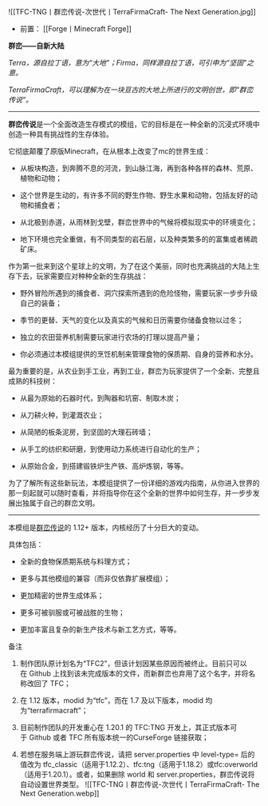 ![[TFC-TNG丨群峦传说-次世代丨TerraFirmaCraft- The Next Generation.jpg]]
- 前置：
 [[Forge丨Minecraft Forge]]

**群峦——自新大陆**

_Terra，源自拉丁语，意为“大地”；Firma，同样源自拉丁语，可引申为“坚固”之意。_

_TerraFirmaCraft，可以理解为在一块亘古的大地上所进行的文明创世，即“群峦传说”。_

---

**群峦传说**是一个全面改造生存模式的模组，它的目标是在一种全新的沉浸式环境中创造一种具有挑战性的生存体验。

它彻底颠覆了原版Minecraft，在从根本上改变了mc的世界生成：

- 从板块构造，到奔腾不息的河流，到山脉江海，再到各种各样的森林、荒原、植物和动物；
    
- 这个世界是生动的，有许多不同的野生作物、野生水果和动物，包括友好的动物和捕食者；
    
- 从北极到赤道，从雨林到戈壁，群峦世界中的气候将模拟现实中的环境变化；
    
- 地下环境也完全重做，有不同类型的岩石层，以及种类繁多的的富集或者稀疏矿床。
    

作为第一批来到这个星球上的文明，为了在这个美丽，同时也充满挑战的大陆上生存下去，玩家需要应对种种全新的生存挑战：

- 野外冒险所遇到的捕食者、洞穴探索所遇到的危险怪物，需要玩家一步步升级自己的装备；
    
- 季节的更替、天气的变化以及真实的气候和日历需要你储备食物以过冬；
    
- 独立的农田营养机制需要玩家进行农场的打理以提高产量；
    
- 你必须通过本模组提供的烹饪机制来管理食物的保质期、自身的营养和水分。
    

最为重要的是，从农业到手工业，再到工业，群峦为玩家提供了一个全新、完整且成熟的科技树：

- 从最为原始的石器时代，到陶器和坑窑、制取木炭；
    
- 从刀耕火种，到灌溉农业；
    
- 从简陋的板条泥房，到坚固的大理石砖墙；
    
- 从手工的纺织和研磨，到使用动力系统进行自动化的生产；
    
- 从原始合金，到搭建锻铁炉生产铁、高炉炼钢，等等。
    

为了了解所有这些新玩法，本模组提供了一份详细的游戏内指南，从你进入世界的那一刻起就可以随时查看，并将指导你在这个全新的世界中如何生存，并一步步发展出独属于自己的群峦文明。

---

本模组是[群峦传说](https://www.mcmod.cn/class/59.html "群峦传说")的 1.12+ 版本，内核经历了十分巨大的变动。

具体包括：

- 全新的食物保质期系统与料理方式；
    
- 更多与其他模组的兼容（而非仅依靠扩展模组）；
    
- 更加精密的世界生成体系；
    
- 更多可被驯服或可被战胜的生物；
    
- 更加丰富且复杂的新生产技术与新工艺方式，等等。
    

备注

1. 制作团队原计划名为“TFC2”，但该计划因某些原因而被终止。目前只可以在 Github 上找到该未完成版本的文件，而新群峦也弃用了这个名字，并将名称改回了 TFC；
    
2. 在 1.12 版本，modid 为“tfc”，而在 1.7 及以下版本，modid 均为“terrafirmacraft”；
    
3. 目前制作团队的开发重心在 1.20.1 的 TFC:TNG 开发上，其正式版本可于 Github 或者 TFC 所有版本统一的CurseForge 链接获取；
    
4. 若想在服务端上游玩群峦传说，请把 server.properties 中 level-type= 后的值改为 tfc_classic（适用于1.12.2）、tfc:tng（适用于1.18.2）或tfc\:overworld（适用于1.20.1）。或者，如果删除 world 和 server.properties，群峦传说将自动设置世界类型。
![[TFC-TNG丨群峦传说-次世代丨TerraFirmaCraft- The Next Generation.webp]]